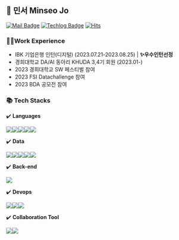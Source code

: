 <!--<div align=center></div>-->


## 👋 민서 Minseo Jo 

[![Mail Badge](https://img.shields.io/badge/Mail%F0%9F%92%8C-skyblue)](mailto:choms0209@naver.com)
[![Techlog Badge](https://img.shields.io/badge/Techlog%E2%9A%99%EF%B8%8F-blue)](https://jominseoo.tistory.com/)
[![Hits](https://hits.seeyoufarm.com/api/count/incr/badge.svg?url=https%3A%2F%2Fgithub.com%2FMinseo-Jo&count_bg=%23EF4DB1&title_bg=%23555555&icon=&icon_color=%23B8B2B2&title=hits&edge_flat=false)](https://hits.seeyoufarm.com)


### 👩‍💻Work Experience
- IBK 기업은행 인턴(디지털) (2023.07.21-2023.08.25) | **✨우수인턴선정**
- 경희대학교 DA/AI 동아리 KHUDA 3,4기 회원 (2023.01-)
- 2023 경희대학교 SW 페스티벌 참여
- 2023 FSI Datachallenge 참여
- 2023 BDA 공모전 참여


### 📚 Tech Stacks

✔️ **Languages**

<img src="https://img.shields.io/badge/Python-3776AB?style=flat-square&logo=Python&logoColor=white"><img src="https://img.shields.io/badge/JavaScript-F7DF1E?style=flat-square&logo=JavaScript&logoColor=white"><img src="https://img.shields.io/badge/R-276DC3?style=flat-square&logo=R&logoColor=white"><img src="https://img.shields.io/badge/html5-E34F26?style=flat-square&logo=html5&logoColor=white"><img src="https://img.shields.io/badge/CSS-1572B6?style=flat-square&logo=CSS3&logoColor=white">



✔️ **Data**

<img src="https://img.shields.io/badge/apacheairflow-017CEE?style=flat-square&logo=apacheairflow&logoColor=white"><img src="https://img.shields.io/badge/mysql-4479A1?style=flat-square&logo=mysql&logoColor=white"><img src="https://img.shields.io/badge/scikitlearn-F7931E?style=flat-square&logo=scikitlearn&logoColor=white"><img src="https://img.shields.io/badge/tensorflow-FF6F00?style=flat-squaree&logo=tensorflow&logoColor=white"><img src="https://img.shields.io/badge/pytorch-EE4C2C?style=flat-square&logo=pytorch&logoColor=white">

✔️ **Back-end**

<img src="https://img.shields.io/badge/Flask-000000?style=flat-square&logo=CSS3&logoColor=white">

✔️ **Devops**

<img src="https://img.shields.io/badge/docker-2496ED?style=flat-square&logo=docker&logoColor=white"><img src="https://img.shields.io/badge/kubernetes-326CE5?style=flat-square&logo=kubernetes&logoColor=white"><img src="https://img.shields.io/badge/github-181717?style=flat-square&logo=github&logoColor=white">

✔️ **Collaboration Tool**

<img src="https://img.shields.io/badge/slack-4A154B?style=flat-square&logo=slack&logoColor=white"><img src="https://img.shields.io/badge/notion-000000?style=flat-square&logo=notion&logoColor=white">


<!--
<img src="https://capsule-render.vercel.app/api?type=waving&color=gradient&height=100&section=header&text=민서%20Minseo%20Jo&fontSize=70" />
-->

<!--
<img src="https://github-readme-stats.vercel.app/api?username=Minseo-Jo&show_icons=true">
-->

<!--
**Minseo-Jo/Minseo-Jo** is a ✨ _special_ ✨ repository because its `README.md` (this file) appears on your GitHub profile.

Here are some ideas to get you started:

- 🔭 I’m currently working on ...
- 🌱 I’m currently learning ...
- 👯 I’m looking to collaborate on ...
- 🤔 I’m looking for help with ...
- 💬 Ask me about ...
- 📫 How to reach me: ...
- 😄 Pronouns: ...
- ⚡ Fun fact: ...
-->

